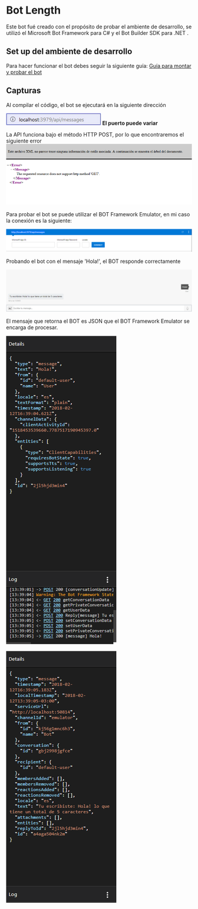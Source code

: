 # Bot Length

Este bot fué creado con el propósito de probar el ambiente de desarrollo, se utilizó el Microsoft Bot Framework para C# y el  Bot Builder SDK para .NET . 

## Set up del ambiente de desarrollo
Para hacer funcionar el bot debes seguir la siguiente guía:
[Guía para montar y probar el bot](Guide.pdf)

## Capturas

Al compilar el código, el bot se ejecutará en la siguiente dirección

![Dirección URL BOT](capturas/url.jpg)
**El puerto puede variar**

La API funciona bajo el método HTTP POST, por lo que encontraremos el siguiente error
![Resultado API método GET](capturas/resultado.png)

Para probar el bot se puede utilizar el BOT Framework Emulator, en mi caso la conexión es la siguiente:

![Configuración BOT Framework](capturas/botfmbar.png)

Probando el bot con el mensaje 'Hola!', el BOT responde correctamente

![Test Mensaje 'Hola!'](capturas/botfmhola.png)

El mensaje que retorna el BOT es JSON que el BOT Framework Emulator se encarga de procesar.

![JSON REQUEST](capturas/botfmhola2.png)

![JSON RESPONSE](capturas/botfmhola3.png)



